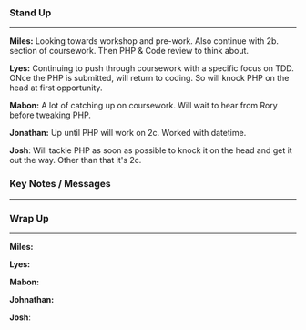 
### Stand Up
___
__Miles:__ Looking towards workshop and pre-work. Also continue with 2b. section of coursework. Then PHP & Code review to think about.

__Lyes:__ Continuing to push through coursework with a specific focus on TDD. ONce the PHP is submitted, will return to coding. So will knock PHP on the head at first opportunity.

__Mabon:__ A lot of catching up on coursework. Will wait to hear from Rory before tweaking PHP. 

__Jonathan:__ Up until PHP will work on 2c. Worked with datetime.

__Josh__: Will tackle PHP as soon as possible to knock it on the head and get it out the way. Other than that it's 2c.

### Key Notes / Messages
___




### Wrap Up
___
__Miles:__ 

__Lyes:__ 

__Mabon:__ 

__Johnathan:__ 

__Josh__: 